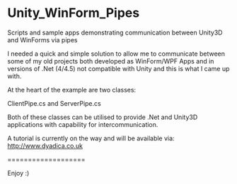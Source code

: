 Unity_WinForm_Pipes
===================

Scripts and sample apps demonstrating communication between Unity3D and WinForms via pipes

I needed a quick and simple solution to allow me to communicate between some of my old projects both developed as WinForm/WPF Apps and in versions of .Net (4/4.5) not compatible with Unity and this is what I came up with.

At the heart of the example are two classes:

ClientPipe.cs and ServerPipe.cs

Both of these classes can be utilised to provide .Net and Unity3D applications with capability for intercommunication.

A tutorial is currently on the way and will be available via: http://www.dyadica.co.uk

===================

Enjoy :)

